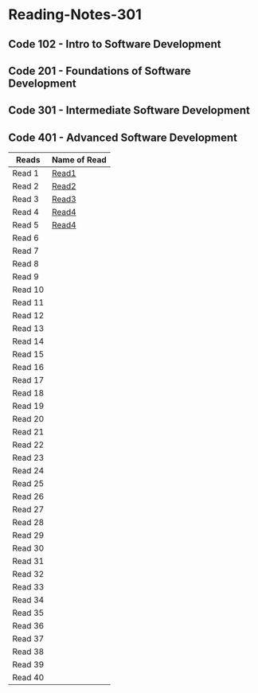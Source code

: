 # Reading-Notes-301
## Code 102 - Intro to Software Development
## Code 201 - Foundations of Software Development
## Code 301 - Intermediate Software Development
## Code 401 - Advanced Software Development


| Reads   | Name of Read |
| ----------- | ----------- |
| Read 1  |[Read1](https://zaidalasfar97.github.io/Reading-Notes/401/Read01)|
| Read 2  |[Read2](https://zaidalasfar97.github.io/Reading-Notes/401/Read02)|
| Read 3  |[Read3](https://zaidalasfar97.github.io/Reading-Notes/401/Read03)|
| Read 4  |[Read4](https://zaidalasfar97.github.io/Reading-Notes/401/Read04)|
| Read 5  |[Read4](https://zaidalasfar97.github.io/Reading-Notes/401/Read05)|
| Read 6  | |
| Read 7  | |
| Read 8  | |
| Read 9  | |
| Read 10 | |
| Read 11 | |
| Read 12 | |
| Read 13 | |
| Read 14 | |
| Read 15 | |
| Read 16 | |
| Read 17 | |
| Read 18 | |
| Read 19 | |
| Read 20 | |
| Read 21 | |
| Read 22 | |
| Read 23 | |
| Read 24 | |
| Read 25 | |
| Read 26 | |
| Read 27 | |
| Read 28 | |
| Read 29 | |
| Read 30 | |
| Read 31 | |
| Read 32 | |
| Read 33 | |
| Read 34 | |
| Read 35 | |
| Read 36 | |
| Read 37 | |
| Read 38 | |
| Read 39 | |
| Read 40 | |
